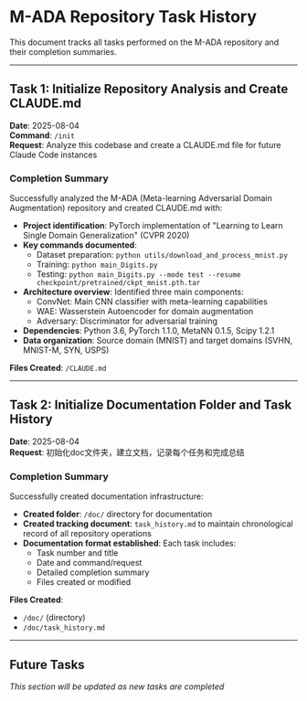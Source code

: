 # M-ADA Repository Task History

This document tracks all tasks performed on the M-ADA repository and their completion summaries.

---

## Task 1: Initialize Repository Analysis and Create CLAUDE.md

**Date**: 2025-08-04  
**Command**: `/init`  
**Request**: Analyze this codebase and create a CLAUDE.md file for future Claude Code instances

### Completion Summary

Successfully analyzed the M-ADA (Meta-learning Adversarial Domain Augmentation) repository and created CLAUDE.md with:

- **Project identification**: PyTorch implementation of "Learning to Learn Single Domain Generalization" (CVPR 2020)
- **Key commands documented**:
  - Dataset preparation: `python utils/download_and_process_mnist.py`
  - Training: `python main_Digits.py`
  - Testing: `python main_Digits.py --mode test --resume checkpoint/pretrained/ckpt_mnist.pth.tar`
- **Architecture overview**: Identified three main components:
  - ConvNet: Main CNN classifier with meta-learning capabilities
  - WAE: Wasserstein Autoencoder for domain augmentation
  - Adversary: Discriminator for adversarial training
- **Dependencies**: Python 3.6, PyTorch 1.1.0, MetaNN 0.1.5, Scipy 1.2.1
- **Data organization**: Source domain (MNIST) and target domains (SVHN, MNIST-M, SYN, USPS)

**Files Created**: `/CLAUDE.md`

---

## Task 2: Initialize Documentation Folder and Task History

**Date**: 2025-08-04  
**Request**: 初始化doc文件夹，建立文档，记录每个任务和完成总结

### Completion Summary

Successfully created documentation infrastructure:

- **Created folder**: `/doc/` directory for documentation
- **Created tracking document**: `task_history.md` to maintain chronological record of all repository operations
- **Documentation format established**: Each task includes:
  - Task number and title
  - Date and command/request
  - Detailed completion summary
  - Files created or modified

**Files Created**: 
- `/doc/` (directory)
- `/doc/task_history.md`

---

## Future Tasks

*This section will be updated as new tasks are completed*
